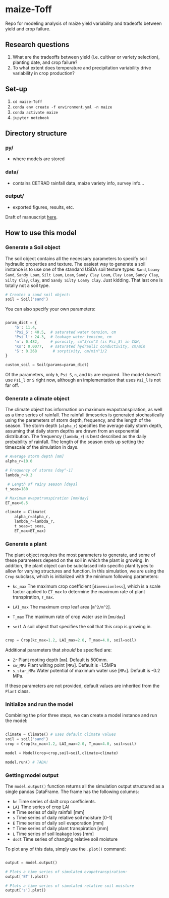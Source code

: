 # maize-Toff
Repo for modeling analysis of maize yield variability and tradeoffs between yield and crop failure.

## Research questions
1. What are the tradeoffs between yield (i.e. cultivar or variety selection), planting date, and crop failure?
2. To what extent does temperature and precipitation variability drive variability in crop production?

## Set-up
1. ```cd maize-Toff```
2. ```conda env create -f environment.yml -n maize```
3. ```conda activate maize```
4. ```jupyter notebook```

## Directory structure

### py/
* where models are stored

### data/
* contains CETRAD rainfall data, maize variety info, survey info...

### output/
* exported figures, results, etc.

Draft of manuscript [here](https://drive.google.com/drive/folders/1uRBOhii9ca5uGy2ntIhcAtsCL4PKBGq-?usp=sharing).

## How to use this model

### Generate a Soil object

The soil object contains all the necessary parameters to specify soil hydraulic properties and texture. The easiest
way to generate a soil instance is to use one of the standard USDA soil texture types: `Sand`, `Loamy Sand`, `Sandy Loam`, `Silt Loam`, `Loam`, `Sandy Clay Loam`, 
`Clay Loam`, `Sandy Clay`, `Silty Clay`, `Clay`, and `Sandy Silty Loamy Clay`. Just kidding. That last one is totally not a soil type.

```python
# Creates a sand soil object:
soil = Soil('sand') 
```
You can also specify your own parameters:
```python

param_dict = {
    'b': 11.4,
    'Psi_S': 40.5,  # saturated water tension, cm
    'Psi_l': 24.3,  # leakage water tension, cm
    'n': 0.482,     # porosity, cm^3/cm^3 (is Psi_S) in C&H,
    'Ks': 0.0077,   # saturated hydraulic conductivity, cm/min
    'S': 0.268       # sorptivity, cm/min^1/2  
}

custom_soil = Soil(params=param_dict)
```

Of the parameters, only `b`, `Psi_S`, `n`, and `Ks` are required. The model doesn't use `Psi_l` or `S` right now,
although an implementation that uses `Psi_l` is not far off.

### Generate a climate object

The climate object has information on maximum evapotranspiration, as well as a time series of rainfall.
The rainfall timeseries is generated stochastically using
the parameters of storm depth, frequency, and the length of the season. The storm depth (`alpha_r`) specifies the average daily storm depth, assuming that daily storm depths are drawn from an exponential distribution. The frequency (`lambda_r`) is best described as the daily probability of rainfall. The length of the season ends up setting the timescale of the simulation in days.

```python
# Average storm depth [mm]
alpha_r=10.0    

# Frequency of storms [day^-1]
lambda_r=0.3   

 # Length of rainy season [days]
t_seas=180     

# Maximum evapotranspiration [mm/day]
ET_max=6.5      

climate = Climate(
    alpha_r=alpha_r,
    lambda_r=lambda_r,
    t_seas=t_seas,
    ET_max=ET_max)

```

### Generate a plant

The plant object requires the most parameters to generate, and some of these parameters depend on the soil in which the plant is growing. In addition, the plant object can be subclassed into specific plant types to allow for varying structures and function. In this simulation, we are using the `Crop` subclass, which is initialized with the minimum following parameters:

* `kc_max` The maximum crop coefficient [`dimensionless`], which is a scale factor applied to `ET_max` to determine the maximum rate of plant transpiration, `T_max`.

* `LAI_max` The maximum crop leaf area [`m^2/m^2`].

* `T_max` The maximum rate of crop water use in [`mm/day`]

* `soil` A soil object that specifies the soil that this crop is growing in.

```python

crop = Crop(kc_max=1.2, LAI_max=2.0, T_max=4.0, soil=soil)

```

Additional parameters that _should_ be specified are:

* `Zr` Plant rooting depth [`mm`]. Default is 500mm.
* `sw_MPa` Plant wilting point [`MPa`]. Default is -1.5MPa
* `s_star_MPa` Water potential of maximum water use [`MPa`]. Default is -0.2 MPa.

If these parameters are not provided, default values are inherited from the `Plant` class.

### Initialize and run the model

Combining the prior three steps, we can create a model instance and run the model:

```python

climate = Climate() # uses default climate values
soil = soil('sand')
crop = Crop(kc_max=1.2, LAI_max=2.0, T_max=4.0, soil=soil)

model = Model(crop=crop,soil=soil,climate=climate)

model.run() # TADA!

```

### Getting model output 

The `model.output()` function returns all the simulation output structured as a single pandas DataFrame. The frame has the following columns:

* `kc` Time series of dailt crop coefficients. 
* `LAI` Time series of crop LAI
* `R` Time series of daily rainfall [mm]
* `s` Time series of daily relative soil moisture [0-1]
* `E` Time series of daily soil evaporation [mm]
* `T` Time series of daily plant transpiration [mm]
* `L` Time series of soil leakage loss [mm]
* `dsdt` Time series of changing relative soil moisture

To plot any of this data, simply use the `.plot()` command:

```python

output = model.output()

# Plots a time series of simulated evapotranspiration:
output['ET'].plot()

# Plots a time series of simulated relative soil moisture
output['s'].plot()

```
